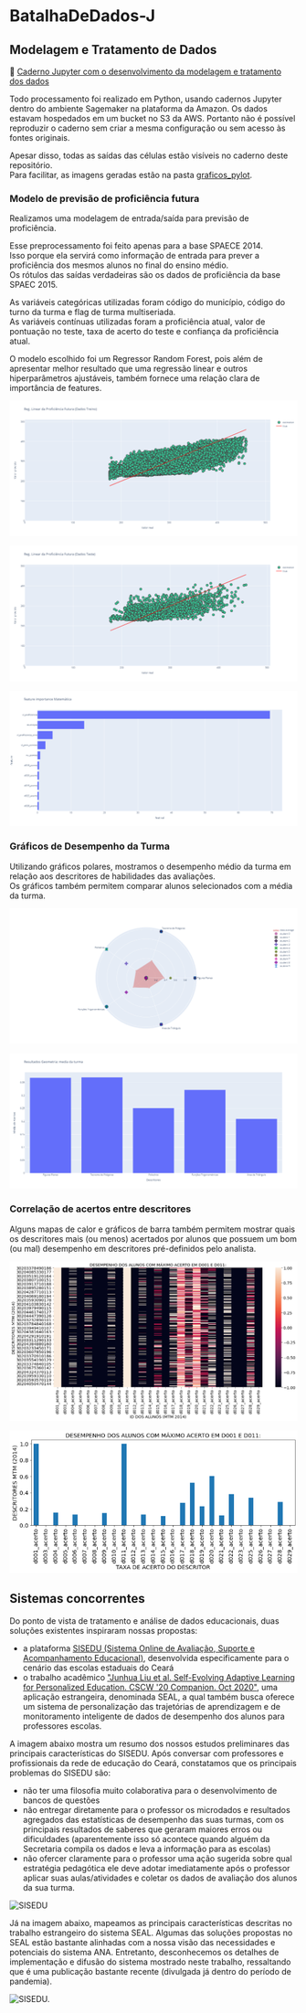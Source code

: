 # BatalhaDeDados-J


## Modelagem e Tratamento de Dados

:blue_book: [Caderno Jupyter com o desenvolvimento da modelagem e tratamento dos dados](modelagem_datavis.ipynb)

Todo processamento foi realizado em Python, usando cadernos Jupyter dentro do ambiente Sagemaker na plataforma da Amazon.
Os dados estavam hospedados em um bucket no S3 da AWS.
Portanto não é possível reproduzir o caderno sem criar a mesma configuração ou sem acesso às fontes originais.

Apesar disso, todas as saídas das células estão visíveis no caderno deste repositório.  
Para facilitar, as imagens geradas estão na pasta [graficos_pylot](./graficos_pylot/).


### Modelo de previsão de proficiência futura

Realizamos uma modelagem de entrada/saída para previsão de proficiência.  

Esse preprocessamento foi feito apenas para a base SPAECE 2014.  
Isso porque ela servirá como informação de entrada para prever a proficiência dos mesmos alunos no final do ensino médio.  
Os rótulos das saídas verdadeiras são os dados de proficiência da base SPAEC 2015.

As variáveis categóricas utilizadas foram código do município, código do turno da turma e flag de turma multiseriada.  
As variáveis contínuas utilizadas foram a proficiência atual, valor de pontuação no teste, taxa de acerto do teste e confiança da proficiência atual.

O modelo escolhido foi um Regressor Random Forest, pois além de apresentar melhor resultado que uma regressão linear e outros hiperparâmetros ajustáveis, também fornece uma relação clara de importância de features.

![Previsão de proficiência (treino)](./graficos_pylot/reg_treino.png)

![Previsão de proficiência (teste)](./graficos_pylot/reg_teste.png)

![Feature Importance](./graficos_pylot/feature_importance.png)


### Gráficos de Desempenho da Turma

Utilizando gráficos polares, mostramos o desempenho médio da turma em relação aos descritores de habilidades das avaliações.  
Os gráficos também permitem comparar alunos selecionados com a média da turma.

![Polar Chart Geometria.](./graficos_pylot/polar_chart_geometria.png)

![Bar Chart Geometria.](./graficos_pylot/barchart_geometria.png)


### Correlação de acertos entre descritores

Alguns mapas de calor e gráficos de barra também permitem mostrar quais os descritores mais (ou menos) acertados por alunos que possuem um bom (ou mal) desempenho em descritores pré-definidos pelo analista.

![Heatmap descritores](./graficos_pylot/heatmap_acertos_d001_d011.png)

![Bar Chart descritores.](./graficos_pylot/barchart_acertos_d001_d011_media.png)


## Sistemas concorrentes 
Do ponto de vista de tratamento e análise de dados educacionais, duas soluções existentes inspiraram nossas propostas:
- a plataforma [SISEDU (Sistema Online de Avaliação, Suporte e Acompanhamento Educacional)](https://sisedu.ced.ce.gov.br/), desenvolvida especificamente para o cenário das escolas estaduais do Ceará
- o trabalho acadêmico ["Junhua Liu et al. Self-Evolving Adaptive Learning for Personalized Education. CSCW '20 Companion. Oct 2020"](https://dl.acm.org/doi/pdf/10.1145/3406865.3418326), uma aplicação estrangeira, denominada SEAL, a qual também busca oferece um sistema de personalização das trajetórias de aprendizagem e de monitoramento inteligente de dados de desempenho dos alunos para professores escolas.

A imagem abaixo mostra um resumo dos nossos estudos preliminares das principais características do SISEDU.
Após conversar com professores e profissionais da rede de educação do Ceará, constatamos que os principais problemas do SISEDU são:
- não ter uma filosofia muito colaborativa para o desenvolvimento de bancos de questões
- não entregar diretamente para o professor os microdados e resultados agregados das estatísticas de desempenho das suas turmas, com os principais resultados de saberes que geraram maiores erros ou dificuldades (aparentemente isso só acontece quando alguém da Secretaria compila os dados e leva a informação para as escolas)
- não ofercer claramente para o professor uma ação sugerida sobre qual estratégia pedagótica ele deve adotar imediatamente após o professor aplicar suas aulas/atividades e coletar os dados de avaliação dos alunos da sua turma.

![SISEDU](https://drive.google.com/uc?export=view&id=1NaUMLb6JcFdzYEeuJdjtKzsU7NbHaIzS)

Já na imagem abaixo, mapeamos as principais características descritas no trabalho estrangeiro do sistema SEAL.
Algumas das soluções propostas no SEAL estão bastante alinhadas com a nossa visão das necessidades e potenciais do sistema ANA.
Entretanto, desconhecemos os detalhes de implementação e difusão do sistema mostrado neste trabalho, ressaltando que é uma publicação bastante recente (divulgada já dentro do período de pandemia).

<img src="https://drive.google.com/uc?export=view&id=1o99MgP_JrlpWJgqFoyvrC1FhZvN9kK3M" alt="SISEDU." width="800px"/> 
